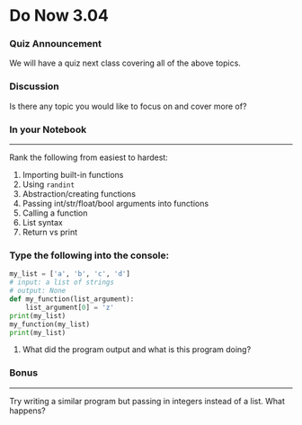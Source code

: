 # Do Now 3.04
### Quiz Announcement
We will have a quiz next class covering all of the above topics. 

### Discussion
Is there any topic you would like to focus on and cover more of?

### In your Notebook
-----------------------
Rank the following from easiest to hardest: 

1. Importing built-in functions
2. Using `randint`
3. Abstraction/creating functions
4. Passing int/str/float/bool arguments into functions
5. Calling a function 
6. List syntax
7. Return vs print 

### Type the following into the console: 

```python
my_list = ['a', 'b', 'c', 'd']
# input: a list of strings
# output: None
def my_function(list_argument): 
	list_argument[0] = 'z'
print(my_list)
my_function(my_list)
print(my_list)
```
1. What did the program output and what is this program doing?

### Bonus
-------------
Try writing a similar program but passing in integers instead of a list. What happens? 
